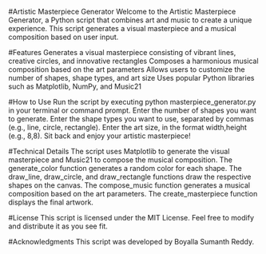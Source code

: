 #Artistic Masterpiece Generator
Welcome to the Artistic Masterpiece Generator, a Python script that combines art and music to create a unique experience. This script generates a visual masterpiece and a musical composition based on user input.

#Features
Generates a visual masterpiece consisting of vibrant lines, creative circles, and innovative rectangles
Composes a harmonious musical composition based on the art parameters
Allows users to customize the number of shapes, shape types, and art size
Uses popular Python libraries such as Matplotlib, NumPy, and Music21

#How to Use
Run the script by executing python masterpiece_generator.py in your terminal or command prompt.
Enter the number of shapes you want to generate.
Enter the shape types you want to use, separated by commas (e.g., line, circle, rectangle).
Enter the art size, in the format width,height (e.g., 8,8).
Sit back and enjoy your artistic masterpiece!

#Technical Details
The script uses Matplotlib to generate the visual masterpiece and Music21 to compose the musical composition.
The generate_color function generates a random color for each shape.
The draw_line, draw_circle, and draw_rectangle functions draw the respective shapes on the canvas.
The compose_music function generates a musical composition based on the art parameters.
The create_masterpiece function displays the final artwork.

#License
This script is licensed under the MIT License. Feel free to modify and distribute it as you see fit.

#Acknowledgments
This script was developed by Boyalla Sumanth Reddy.
